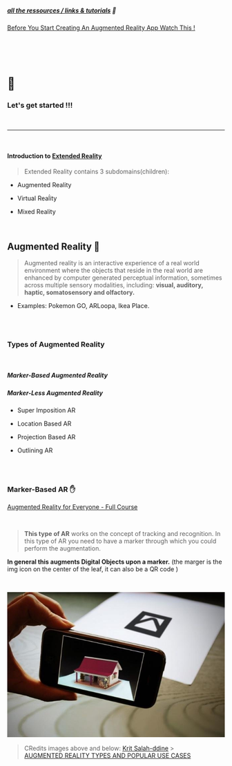 ##### [all the ressources / links & tutorials](/tutorials.md) 🌻

[Before You Start Creating An Augmented Reality App Watch This !](https://youtu.be/HEJ-1-Loffc)

<br>
<br>

<br>

# 🍨

### Let's get started !!!

<br>

---

<br>

#### Introduction to <u>Extended Reality</u>

> Extended Reality contains 3 subdomains(children):

- Augmented Reality

- Virtual Reaĺity

- Mixed Reality

<br>
 
## Augmented Reality 🦖

> Augmented reality is an interactive experience of a real world environment where the objects that reside in the real world are enhanced by computer generated perceptual information, sometimes across multiple sensory modalities, including: **visual, auditory, haptic, somatosensory and olfactory.**

- Examples: Pokemon GO, ARLoopa, Ikea Place.

<br>

<br>

### Types of Augmented Reality

<br>

##### Marker-Based Augmented Reality

##### Marker-Less Augmented Reality

- Super Imposition AR

- Location Based AR

- Projection Based AR

- Outlining AR

<br>
<br>

### Marker-Based AR ✋

[Augmented Reality for Everyone - Full Course
](https://youtu.be/WzfDo2Wpxks?t=572)

<br>

> **This type of AR** works on the concept of tracking and recognition. In this type of AR you need to have a marker through which you could perform the augmentation.

**In general this augments Digital Objects upon a marker.** (the marger is the img icon on the center of the leaf, it can also be a QR code )

<br>

[<img src="img/example-of-marker-based-AR.png"/>]()

> CRedits images above and below: [Krit Salah-ddine](https://www.researchgate.net/figure/example-of-marker-based-AR_fig1_332543647) > <br> [AUGMENTED REALITY TYPES AND POPULAR USE CASES](https://www.researchgate.net/publication/332543647_AUGMENTED_REALITY_TYPES_AND_POPULAR_USE_CASES)

<br>
<br>
